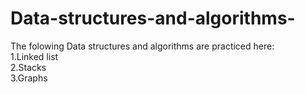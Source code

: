 # Data-structures-and-algorithms-
The folowing Data structures and algorithms are practiced here:
<br />1.Linked list
<br />2.Stacks
<br />3.Graphs
